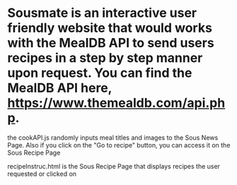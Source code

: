 # Sousmate is an interactive user friendly website that would works with the MealDB API to send users recipes in a step by step manner upon request. You can find the MealDB API here, https://www.themealdb.com/api.php.

the cookAPI.js randomly inputs meal titles and images to the Sous News Page. Also if you click on the "Go to recipe"  button, you can access it on the Sous Recipe Page

recipeInstruc.html is the Sous Recipe Page that displays recipes the user requested or clicked on
